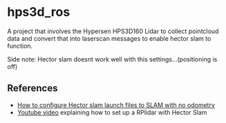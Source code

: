 # hps3d_ros

A project that involves the Hypersen HPS3D160 Lidar to collect pointcloud data and convert that into laserscan messages to enable hector slam to function.

Side note: Hector slam doesnt work well with this settings...(positioning is off)

## References

- [How to configure Hector slam launch files to SLAM with no odometry](https://github.com/NickL77/RPLidar_Hector_SLAM)
- [Youtube video](https://www.youtube.com/watch?v=Qrtz0a7HaQ4&t=475s) explaining how to set up a RPlidar with Hector Slam
